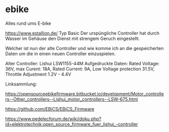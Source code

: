# ebike
Alles rund ums E-bike

https://www.estallion.de/ Typ Basic
Der urspüngliche Controller hat durch Wasser im Gehäuse den Dienst mit strengem Geruch eingestellt.

Welcher ist nun der alte Controller und wie komme ich an die gespeicherten Daten um die in einen neuen Controller einzuspielen.

Alter Controller:
Lishui LSW1155-44M 
Aufgedruckte Daten: Rated Voltage: 36V, max Curent: 18A, Rated Current: 9A, Low Voltage protection 31.5V, Throttle Adjustment 1.2V - 4.4V


Linksammlung:

https://opensourceebikefirmware.bitbucket.io/development/Motor_controllers--Other_controllers--Lishui_motor_controllers--LSW-675.html

https://github.com/EBiCS/EBiCS_Firmware

https://www.pedelecforum.de/wiki/doku.php?id=elektrotechnik:open_source_firmware_fuer_lishui_-controller
